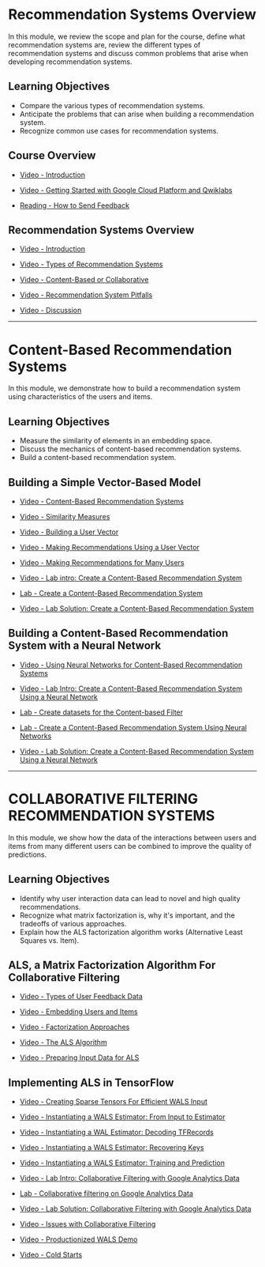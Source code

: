# Recommendation Systems Overview

In this module, we review the scope and plan for the course, define what recommendation systems are, review the different types of recommendation systems and discuss common problems that arise when developing recommendation systems.

## Learning Objectives

- Compare the various types of recommendation systems.
- Anticipate the problems that can arise when building a recommendation system.
- Recognize common use cases for recommendation systems.

## Course Overview

- [Video - Introduction](https://www.coursera.org/learn/recommendation-models-gcp/lecture/cTBH0/introduction)

- [Video - Getting Started with Google Cloud Platform and Qwiklabs](https://www.coursera.org/learn/recommendation-models-gcp/lecture/4Zi8R/getting-started-with-google-cloud-platform-and-qwiklabs)

- [Reading - How to Send Feedback](https://www.coursera.org/learn/recommendation-models-gcp/supplement/Quo3m/how-to-send-feedback)

## Recommendation Systems Overview

- [Video - Introduction](https://www.coursera.org/learn/recommendation-models-gcp/lecture/vNFsS/introduction)

- [Video - Types of Recommendation Systems](https://www.coursera.org/learn/recommendation-models-gcp/lecture/i2S4t/types-of-recommendation-systems)

- [Video - Content-Based or Collaborative](https://www.coursera.org/learn/recommendation-models-gcp/lecture/Z62uc/content-based-or-collaborative)

- [Video - Recommendation System Pitfalls](https://www.coursera.org/learn/recommendation-models-gcp/lecture/qqdus/recommendation-system-pitfalls)

- [Video - Discussion](https://www.coursera.org/learn/recommendation-models-gcp/lecture/kmcri/discussion)

---

# Content-Based Recommendation Systems

In this module, we demonstrate how to build a recommendation system using characteristics of the users and items.

## Learning Objectives

- Measure the similarity of elements in an embedding space.
- Discuss the mechanics of content-based recommendation systems.
- Build a content-based recommendation system.

## Building a Simple Vector-Based Model

- [Video - Content-Based Recommendation Systems](https://www.coursera.org/learn/recommendation-models-gcp/lecture/oGF9N/content-based-recommendation-systems)

- [Video - Similarity Measures](https://www.coursera.org/learn/recommendation-models-gcp/lecture/r9E1l/similarity-measures)

- [Video - Building a User Vector](https://www.coursera.org/learn/recommendation-models-gcp/lecture/h9DM8/building-a-user-vector)

- [Video - Making Recommendations Using a User Vector](https://www.coursera.org/learn/recommendation-models-gcp/lecture/aaduY/making-recommendations-using-a-user-vector)

- [Video - Making Recommendations for Many Users](https://www.coursera.org/learn/recommendation-models-gcp/lecture/aK9EK/making-recommendations-for-many-users)

- [Video - Lab intro: Create a Content-Based Recommendation System](https://www.coursera.org/learn/recommendation-models-gcp/lecture/sYvEa/lab-intro-create-a-content-based-recommendation-system)

- [Lab - Create a Content-Based Recommendation System](./Labs/content_based_by_hand.ipynb)

- [Video - Lab Solution: Create a Content-Based Recommendation System](https://www.coursera.org/learn/recommendation-models-gcp/lecture/NfhNj/lab-solution-create-a-content-based-recommendation-system)

## Building a Content-Based Recommendation System with a Neural Network

- [Video - Using Neural Networks for Content-Based Recommendation Systems](https://www.coursera.org/learn/recommendation-models-gcp/lecture/KZJvd/using-neural-networks-for-content-based-recommendation-systems)

- [Video - Lab Intro: Create a Content-Based Recommendation System Using a Neural Network](https://www.coursera.org/learn/recommendation-models-gcp/lecture/wXPN0/lab-intro-create-a-content-based-recommendation-system-using-a-neural-network)

- [Lab - Create datasets for the Content-based Filter](./Labs/content_based_preproc.ipynb)

- [Lab - Create a Content-Based Recommendation System Using Neural Networks](./Labs/content_based_using_neural_networks.ipynb)

- [Video - Lab Solution: Create a Content-Based Recommendation System Using a Neural Network](https://www.coursera.org/learn/recommendation-models-gcp/lecture/tWx6t/lab-solution-create-a-content-based-recommendation-system-using-a-neural-network)

---

# COLLABORATIVE FILTERING RECOMMENDATION SYSTEMS

In this module, we show how the data of the interactions between users and items from many different users can be combined to improve the quality of predictions.

## Learning Objectives

- Identify why user interaction data can lead to novel and high quality recommendations.
- Recognize what matrix factorization is, why it's important, and the tradeoffs of various approaches.
- Explain how the ALS factorization algorithm works (Alternative Least Squares vs. Item).

## ALS, a Matrix Factorization Algorithm For Collaborative Filtering

- [Video - Types of User Feedback Data](https://www.coursera.org/learn/recommendation-models-gcp/lecture/nz2IO/types-of-user-feedback-data)

- [Video - Embedding Users and Items](https://www.coursera.org/learn/recommendation-models-gcp/lecture/gyzRs/embedding-users-and-items)

- [Video - Factorization Approaches](https://www.coursera.org/learn/recommendation-models-gcp/lecture/qqIv5/factorization-approaches)

- [Video - The ALS Algorithm](https://www.coursera.org/learn/recommendation-models-gcp/lecture/rIWHH/the-als-algorithm)

- [Video - Preparing Input Data for ALS](https://www.coursera.org/learn/recommendation-models-gcp/lecture/W4lq0/preparing-input-data-for-als)

## Implementing ALS in TensorFlow

- [Video - Creating Sparse Tensors For Efficient WALS Input](https://www.coursera.org/learn/recommendation-models-gcp/lecture/aZH4F/creating-sparse-tensors-for-efficient-wals-input)

- [Video - Instantiating a WALS Estimator: From Input to Estimator](https://www.coursera.org/learn/recommendation-models-gcp/lecture/jijRZ/instantiating-a-wals-estimator-from-input-to-estimator)

- [Video - Instantiating a WAL Estimator: Decoding TFRecords](https://www.coursera.org/learn/recommendation-models-gcp/lecture/rF8z7/instantiating-a-wal-estimator-decoding-tfrecords)

- [Video - Instantiating a WALS Estimator: Recovering Keys](https://www.coursera.org/learn/recommendation-models-gcp/lecture/RVlVp/instantiating-a-wals-estimator-recovering-keys)

- [Video - Instantiating a WALS Estimator: Training and Prediction](https://www.coursera.org/learn/recommendation-models-gcp/lecture/0nfWU/instantiating-a-wals-estimator-training-and-prediction)

- [Video - Lab Intro: Collaborative Filtering with Google Analytics Data](https://www.coursera.org/learn/recommendation-models-gcp/lecture/UqtvA/lab-intro-collaborative-filtering-with-google-analytics-data)

- [Lab - Collaborative filtering on Google Analytics Data](./Labs/wals.ipynb)

- [Video - Lab Solution: Collaborative Filtering with Google Analytics Data](https://www.coursera.org/learn/recommendation-models-gcp/lecture/JZiO0/lab-solution-collaborative-filtering-with-google-analytics-data)

- [Video - Issues with Collaborative Filtering](https://www.coursera.org/learn/recommendation-models-gcp/lecture/SZgwP/issues-with-collaborative-filtering)

- [Video - Productionized WALS Demo](https://www.coursera.org/learn/recommendation-models-gcp/lecture/XiFBO/productionized-wals-demo)

- [Video - Cold Starts](https://www.coursera.org/learn/recommendation-models-gcp/lecture/KmRBf/cold-starts)